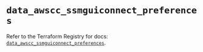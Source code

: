 # `data_awscc_ssmguiconnect_preferences`

Refer to the Terraform Registry for docs: [`data_awscc_ssmguiconnect_preferences`](https://registry.terraform.io/providers/hashicorp/awscc/0.70.0/docs/data-sources/ssmguiconnect_preferences).
